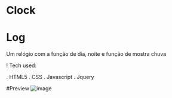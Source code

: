 # Clock
# Log
Um relógio com a função de dia, noite e função de mostra chuva 

! Tech used:

. HTML5
. CSS
. Javascript
. Jquery

#Preview
![image](https://github.com/GiovanniDSouza/Clock/assets/80133913/09d4a86e-93c8-4e07-91ae-322fa0b0c87e)
